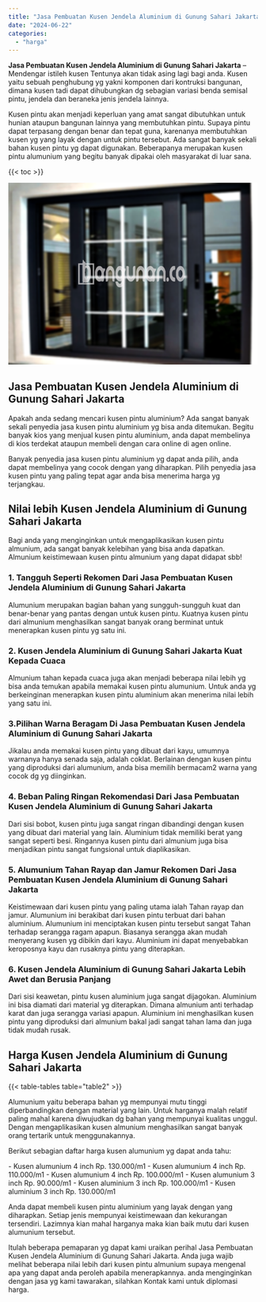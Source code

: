 ```yaml
---
title: "Jasa Pembuatan Kusen Jendela Aluminium di Gunung Sahari Jakarta"
date: "2024-06-22"
categories: 
  - "harga"
---
```


**Jasa Pembuatan Kusen Jendela Aluminium di Gunung Sahari Jakarta** – Mendengar istileh kusen Tentunya akan tidak asing lagi bagi anda. Kusen yaitu sebuah penghubung yg yakni komponen dari kontruksi bangunan, dimana kusen tadi dapat dihubungkan dg sebagian variasi benda semisal pintu, jendela dan beraneka jenis jendela lainnya.

Kusen pintu akan menjadi keperluan yang amat sangat dibutuhkan untuk hunian ataupun bangunan lainnya yang membutuhkan pintu. Supaya pintu dapat terpasang dengan benar dan tepat guna, karenanya membutuhkan kusen yg yang layak dengan untuk pintu tersebut. Ada sangat banyak sekali bahan kusen pintu yg dapat digunakan. Beberapanya merupakan kusen pintu alumunium yang begitu banyak dipakai oleh masyarakat di luar sana.

{{< toc >}}

![Jasa Pembuatan Kusen Jendela Aluminium di Gunung Sahari Jakarta](/images/harga-kusen-jendela-alumunium-37.png)

## Jasa Pembuatan Kusen Jendela Aluminium di Gunung Sahari Jakarta

Apakah anda sedang mencari kusen pintu aluminium? Ada sangat banyak sekali penyedia jasa kusen pintu aluminium yg bisa anda ditemukan. Begitu banyak kios yang menjual kusen pintu aluminium, anda dapat membelinya di kios terdekat ataupun membeli dengan cara online di agen online.

Banyak penyedia jasa kusen pintu aluminium yg dapat anda pilih, anda dapat membelinya yang cocok dengan yang diharapkan. Pilih penyedia jasa kusen pintu yang paling tepat agar anda bisa menerima harga yg terjangkau.

## Nilai lebih Kusen Jendela Aluminium di Gunung Sahari Jakarta

Bagi anda yang menginginkan untuk mengaplikasikan kusen pintu almunium, ada sangat banyak kelebihan yang bisa anda dapatkan. Almunium keistimewaan kusen pintu almunium yang dapat didapat sbb!

### 1\. Tangguh Seperti Rekomen Dari Jasa Pembuatan Kusen Jendela Aluminium di Gunung Sahari Jakarta

Alumunium merupakan bagian bahan yang sungguh-sungguh kuat dan benar-benar yang pantas dengan untuk kusen pintu. Kuatnya kusen pintu dari almunium menghasilkan sangat banyak orang berminat untuk menerapkan kusen pintu yg satu ini.

### 2\. Kusen Jendela Aluminium di Gunung Sahari Jakarta Kuat Kepada Cuaca

Almunium tahan kepada cuaca juga akan menjadi beberapa nilai lebih yg bisa anda temukan apabila memakai kusen pintu alumunium. Untuk anda yg berkeinginan menerapkan kusen pintu aluminium akan menerima nilai lebih yang satu ini.

### 3.Pilihan Warna Beragam Di Jasa Pembuatan Kusen Jendela Aluminium di Gunung Sahari Jakarta

Jikalau anda memakai kusen pintu yang dibuat dari kayu, umumnya warnanya hanya senada saja, adalah coklat. Berlainan dengan kusen pintu yang diproduksi dari alumunium, anda bisa memilih bermacam2 warna yang cocok dg yg diinginkan.

### 4\. Beban Paling Ringan Rekomendasi Dari Jasa Pembuatan Kusen Jendela Aluminium di Gunung Sahari Jakarta

Dari sisi bobot, kusen pintu juga sangat ringan dibandingi dengan kusen yang dibuat dari material yang lain. Aluminium tidak memiliki berat yang sangat seperti besi. Ringannya kusen pintu dari almunium juga bisa menjadikan pintu sangat fungsional untuk diaplikasikan.

### 5\. Alumunium Tahan Rayap dan Jamur Rekomen Dari Jasa Pembuatan Kusen Jendela Aluminium di Gunung Sahari Jakarta

Keistimewaan dari kusen pintu yang paling utama ialah Tahan rayap dan jamur. Alumunium ini berakibat dari kusen pintu terbuat dari bahan aluminium. Alumunium ini menciptakan kusen pintu tersebut sangat Tahan terhadap serangga ragam apapun. Biasanya serangga akan mudah menyerang kusen yg dibikin dari kayu. Aluminium ini dapat menyebabkan keroposnya kayu dan rusaknya pintu yang diterapkan.

### 6\. Kusen Jendela Aluminium di Gunung Sahari Jakarta Lebih Awet dan Berusia Panjang

Dari sisi keawetan, pintu kusen aluminium juga sangat dijagokan. Aluminium ini bisa diamati dari material yg diterapkan. Dimana almunium anti terhadap karat dan juga serangga variasi apapun. Aluminium ini menghasilkan kusen pintu yang diproduksi dari almunium bakal jadi sangat tahan lama dan juga tidak mudah rusak.

## Harga Kusen Jendela Aluminium di Gunung Sahari Jakarta

{{< table-tables table="table2" >}}

Alumunium yaitu beberapa bahan yg mempunyai mutu tinggi diperbandingkan dengan material yang lain. Untuk harganya malah relatif paling mahal karena diwujudkan dg bahan yang mempunyai kualitas unggul. Dengan mengaplikasikan kusen almunium menghasilkan sangat banyak orang tertarik untuk menggunakannya.

Berikut sebagian daftar harga kusen alumunium yg dapat anda tahu:

\- Kusen alumunium 4 inch Rp. 130.000/m1 - Kusen alumunium 4 inch Rp. 110.000/m1 - Kusen alumunium 4 inch Rp. 100.000/m1 - Kusen alumunium 3 inch Rp. 90.000/m1 - Kusen aluminium 3 inch Rp. 100.000/m1 - Kusen aluminium 3 inch Rp. 130.000/m1

Anda dapat membeli kusen pintu aluminium yang layak dengan yang diharapkan. Setiap jenis mempunyai keistimewaan dan kekurangan tersendiri. Lazimnya kian mahal harganya maka kian baik mutu dari kusen alumunium tersebut.

Itulah beberapa pemaparan yg dapat kami uraikan perihal Jasa Pembuatan Kusen Jendela Aluminium di Gunung Sahari Jakarta. Anda juga wajib melihat beberapa nilai lebih dari kusen pintu almunium supaya mengenal apa yang dapat anda peroleh apabila menerapkannya. anda menginginkan dengan jasa yg kami tawarakan, silahkan Kontak kami untuk diplomasi harga.
